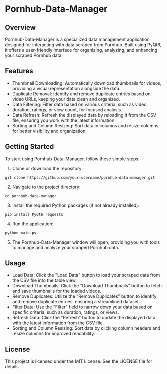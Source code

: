 # Pornhub-Data-Manager

## Overview
Pornhub-Data-Manager is a specialized data management application designed for interacting with data scraped from Pornhub. Built using PyQt6, it offers a user-friendly interface for organizing, analyzing, and enhancing your scraped Pornhub data.

## Features
- Thumbnail Downloading: Automatically download thumbnails for videos, providing a visual representation alongside the data.
- Duplicate Removal: Identify and remove duplicate entries based on video URLs, keeping your data clean and organized.
- Data Filtering: Filter data based on various criteria, such as video duration, ratings, or view count, for focused analysis.
- Data Refresh: Refresh the displayed data by reloading it from the CSV file, ensuring you work with the latest information.
- Sorting and Column Resizing: Sort data in columns and resize columns for better visibility and organization.

## Getting Started
To start using Pornhub-Data-Manager, follow these simple steps:

1. Clone or download the repository:

`git clone https://github.com/your-username/pornhub-data-manager.git`

2. Navigate to the project directory:

`cd pornhub-data-manager`

3. Install the required Python packages (if not already installed):

`pip install PyQt6 requests`

4. Run the application:

`python main.py`

5. The Pornhub-Data-Manager window will open, providing you with tools to manage and analyze your scraped Pornhub data.

## Usage
- Load Data: Click the "Load Data" button to load your scraped data from the CSV file into the table view.
- Download Thumbnails: Click the "Download Thumbnails" button to fetch and save thumbnails for the loaded videos.
- Remove Duplicates: Utilize the "Remove Duplicates" button to identify and remove duplicate entries, ensuring a streamlined dataset.
- Filter Data: Use the "Filter" field to narrow down your data based on specific criteria, such as duration, ratings, or views.
- Refresh Data: Click the "Refresh" button to update the displayed data with the latest information from the CSV file.
- Sorting and Column Resizing: Sort data by clicking column headers and resize columns for improved readability.

## License
This project is licensed under the MIT License. See the LICENSE file for details.
